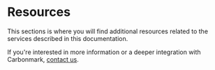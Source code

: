 # Resources

This sections is where you will find additional resources related to the services described in this documentation.

If you're interested in more information or a deeper integration with Carbonmark, [contact us](https://share-eu1.hsforms.com/1\_VneTUObQZmJm4kNcRuEoQg3axk).
